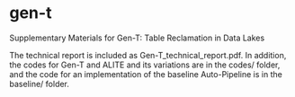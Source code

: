 # gen-t
Supplementary Materials for Gen-T: Table Reclamation in Data Lakes

The technical report is included as Gen-T_technical_report.pdf. In addition, the codes for Gen-T and ALITE and its variations are in the codes/ folder, and the code for an implementation of the baseline Auto-Pipeline is in the baseline/ folder.
